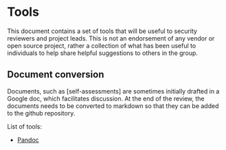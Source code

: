 # Tools

This document contains a set of tools that will be useful to security reviewers and project leads. This is not an endorsement of any vendor or open source project, rather a collection of what has been useful to individuals to help share helpful suggestions to others in the group.

## Document conversion

Documents, such as [self-assessments] are sometimes initially drafted in a Google doc, which facilitates discussion. At the end of the
review, the documents needs to be converted to markdown so that they can be added to the github repository.

List of tools:
- [Pandoc](https://pandoc.org/)
